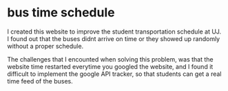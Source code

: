 # bus time schedule 
I created this website to improve the student transportation schedule at UJ. 
I found out that the buses didnt arrive on time or they showed up randomly without a proper schedule.

The challenges that I encounted when solving this problem, was that the website time restarted everytime you googled the website, 
and I found it difficult to implement the google API tracker, so that students can get a real time feed of the buses.
